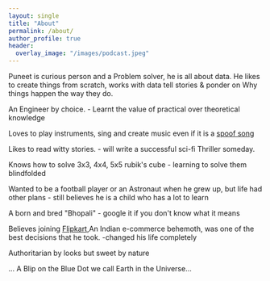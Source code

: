 ```yaml
---
layout: single
title: "About"
permalink: /about/
author_profile: true
header:
  overlay_image: "/images/podcast.jpeg"
---
```


Puneet is curious person and a Problem solver, he is all about data. He likes to create things from scratch, works with data tell stories & ponder on Why things happen the way they do.

An Engineer by choice. - Learnt the value of practical over theoretical knowledge

Loves to play instruments, sing and create music even if it is a [spoof song](https://soundcloud.com/sanjay-garg-84029219/acha-kaam-aayega)

Likes to read witty stories. - will write a successful sci-fi Thriller someday.

Knows how to solve 3x3, 4x4, 5x5 rubik's cube - learning to solve them blindfolded

Wanted to be a football player or an Astronaut when he grew up, but life had other plans - still believes he is a child who has a lot to learn

A born and bred "Bhopali" - google it if you don't know what it means

Believes joining [Flipkart](https://flipkart.com),An Indian e-commerce behemoth, was one of the best decisions that he took. -changed his life completely

Authoritarian by looks but sweet by nature

... A Blip on the Blue Dot we call Earth in the Universe...
